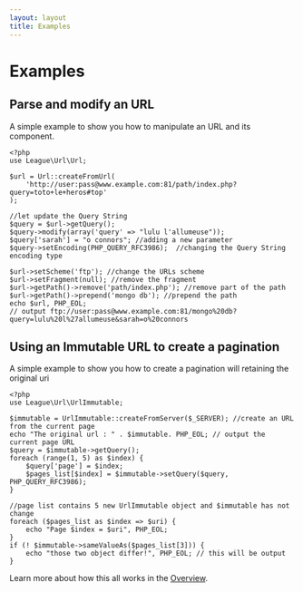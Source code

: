 ```yaml
---
layout: layout
title: Examples
---
```


# Examples

## Parse and modify an URL

A simple example to show you how to manipulate an URL and its component.

~~~.language-php
<?php
use League\Url\Url;

$url = Url::createFromUrl(
    'http://user:pass@www.example.com:81/path/index.php?query=toto+le+heros#top'
);

//let update the Query String
$query = $url->getQuery();
$query->modify(array('query' => "lulu l'allumeuse")); 
$query['sarah'] = "o connors"; //adding a new parameter
$query->setEncoding(PHP_QUERY_RFC3986);  //changing the Query String encoding type

$url->setScheme('ftp'); //change the URLs scheme
$url->setFragment(null); //remove the fragment
$url->getPath()->remove('path/index.php'); //remove part of the path
$url->getPath()->prepend('mongo db'); //prepend the path
echo $url, PHP_EOL; 
// output ftp://user:pass@www.example.com:81/mongo%20db?query=lulu%20l%27allumeuse&sarah=o%20connors
~~~

## Using an Immutable URL to create a pagination

A simple example to show you how to create a pagination will retaining the original uri

~~~.language-php
<?php
use League\Url\UrlImmutable;

$immutable = UrlImmutable::createFromServer($_SERVER); //create an URL from the current page
echo "The original url : " . $immutable. PHP_EOL; // output the current page URL
$query = $immutable->getQuery();
foreach (range(1, 5) as $index) {
    $query['page'] = $index;
    $pages_list[$index] = $immutable->setQuery($query, PHP_QUERY_RFC3986);
}

//page list contains 5 new UrlImmutable object and $immutable has not change
foreach ($pages_list as $index => $uri) {
    echo "Page $index = $uri", PHP_EOL;
}
if (! $immutable->sameValueAs($pages_list[3])) {
	echo "those two object differ!", PHP_EOL; // this will be output
}
~~~

Learn more about how this all works in the [Overview](/overview).